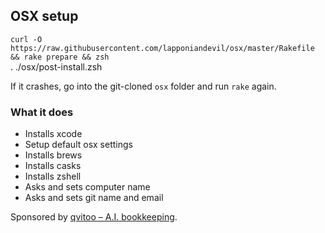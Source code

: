 ## OSX setup

`curl -O https://raw.githubusercontent.com/lapponiandevil/osx/master/Rakefile && rake prepare && zsh`  
. ./osx/post-install.zsh 


If it crashes, go into the git-cloned `osx` folder and run `rake` again.

### What it does

 - Installs xcode
 - Setup default osx settings
 - Installs brews
 - Installs casks
 - Installs zshell
 - Asks and sets computer name
 - Asks and sets git name and email

Sponsored by
[qvitoo – A.I. bookkeeping](https://qvitoo.com/?utm_source=github&utm_campaign=repos).
